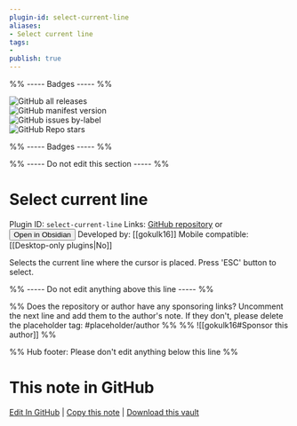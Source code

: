 ```yaml
---
plugin-id: select-current-line
aliases:
- Select current line
tags: 
- 
publish: true
---
```


%% ----- Badges ----- %%

![GitHub all releases](https://img.shields.io/github/downloads/gokulk16/select-current-line-plugin/total?color=573E7A&logo=github&style=for-the-badge)   
![GitHub manifest version](https://img.shields.io/github/manifest-json/v/gokulk16/select-current-line-plugin?color=573E7A&logo=github&style=for-the-badge)   
![GitHub issues by-label](https://img.shields.io/github/issues/gokulk16/select-current-line-plugin/help%20wanted?color=573E7A&logo=github&style=for-the-badge)   
![GitHub Repo stars](https://img.shields.io/github/stars/gokulk16/select-current-line-plugin?color=573E7A&logo=github&style=for-the-badge)

%% ----- Badges ----- %%

%% ----- Do not edit this section ----- %%

# Select current line

Plugin ID: `select-current-line`
Links: [GitHub repository](https://github.com/gokulk16/select-current-line-plugin) or [<button id=HH>Open in Obsidian</button>](obsidian://show-plugin?id=select-current-line)
Developed by: [[gokulk16]]
Mobile compatible: [[Desktop-only plugins|No]]

Selects the current line where the cursor is placed. Press 'ESC' button to select.

%% ----- Do not edit anything above this line ----- %% 

%% Does the repository or author have any sponsoring links? Uncomment the next line and add them to the author's note. If they don't, please delete the placeholder tag: #placeholder/author %%
%% ![[gokulk16#Sponsor this author]] %%

%% Hub footer: Please don't edit anything below this line %%

# This note in GitHub

<span class="git-footer">[Edit In GitHub](https://github.dev/obsidian-community/obsidian-hub/blob/main/02%20-%20Community%20Expansions/02.05%20All%20Community%20Expansions/Plugins/select-current-line.md "git-hub-edit-note") | [Copy this note](https://raw.githubusercontent.com/obsidian-community/obsidian-hub/main/02%20-%20Community%20Expansions/02.05%20All%20Community%20Expansions/Plugins/select-current-line.md "git-hub-copy-note") | [Download this vault](https://github.com/obsidian-community/obsidian-hub/archive/refs/heads/main.zip "git-hub-download-vault") </span>
